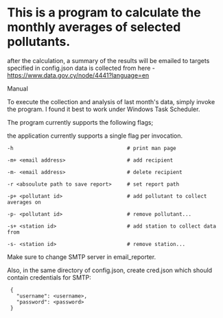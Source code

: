 # This is a program to calculate the monthly averages of selected pollutants.
after the calculation, a summary of the results will be emailed to targets specified in config.json
data is collected from here - https://www.data.gov.cy/node/4441?language=en


Manual

To execute the collection and analysis of last month's data, simply invoke the program.
I found it best to work under Windows Task Scheduler.



 

The program currently supports the following flags; 

the application currently supports a single flag per invocation.

 

    -h                                     # print man page

    -m+ <email address>                    # add recipient

    -m- <email address>                    # delete recipient

    -r <absoulute path to save report>     # set report path

    -p+ <pollutant id>                     # add pollutant to collect averages on

    -p- <pollutant id>                     # remove pollutant...

    -s+ <station id>                       # add station to collect data from

    -s- <station id>                       # remove station...


Make sure to change SMTP server in email_reporter.

Also, in the same directory of config.json, create cred.json which should contain credentials for SMTP:

     {
       "username": <username>,
       "password": <password>
     }
  
